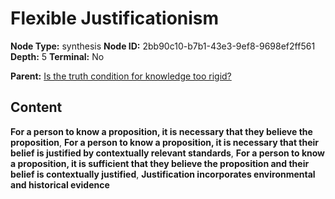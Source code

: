 # Flexible Justificationism

**Node Type:** synthesis
**Node ID:** 2bb90c10-b7b1-43e3-9ef8-9698ef2ff561
**Depth:** 5
**Terminal:** No

**Parent:** [Is the truth condition for knowledge too rigid?](is-the-truth-condition-for-knowledge-too-rigid-antithesis-f392fcf9-0ba1-4c24-b88a-39271aae6068.md)

## Content

**For a person to know a proposition, it is necessary that they believe the proposition**, **For a person to know a proposition, it is necessary that their belief is justified by contextually relevant standards**, **For a person to know a proposition, it is sufficient that they believe the proposition and their belief is contextually justified**, **Justification incorporates environmental and historical evidence**
